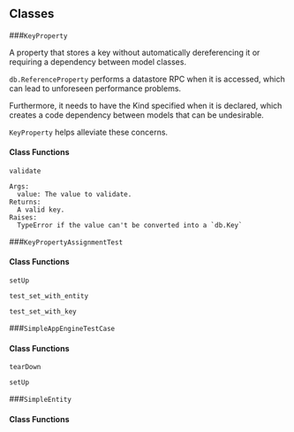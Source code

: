 # 










## Classes
    
    
###`KeyProperty`

A property that stores a key without automatically dereferencing it or
  requiring a dependency between model classes.

  `db.ReferenceProperty` performs a datastore RPC when it is accessed, which
  can lead to unforeseen performance problems.

  Furthermore, it needs to have the Kind specified when it is declared, which
  creates a code dependency between models that can be undesirable.

  `KeyProperty` helps alleviate these concerns.
  

        
#### Class Functions
            
            
`validate`


    Args:
      value: The value to validate.
    Returns:
      A valid key.
    Raises:
      TypeError if the value can't be converted into a `db.Key`
    
 
            

        

    
    
###`KeyPropertyAssignmentTest`



        
#### Class Functions
            
            
`setUp`


 
            
`test_set_with_entity`


 
            
`test_set_with_key`


 
            

        

    
    
###`SimpleAppEngineTestCase`



        
#### Class Functions
            
            
`tearDown`


 
            
`setUp`


 
            

        

    
    
###`SimpleEntity`



        
#### Class Functions
            
            

        

    
